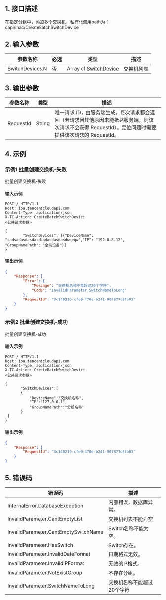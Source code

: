 ## 1. 接口描述




在指定分组中，添加多个交换机，私有化调用path为：capi/inac/CreateBatchSwitchDevice

## 2. 输入参数


| 参数名称 | 必选 | 类型 | 描述 |
|---------|---------|---------|---------|
| SwitchDevices.N | 否 | Array of [SwitchDevice](/开放API/云规范接口/版本：2022-06-01/数据结构.md#SwitchDevice) | <strong><font color="blue"></font></strong>交换机列表 |

## 3. 输出参数

| 参数名称 | 类型 | 描述 |
|---------|---------|---------|
| RequestId | String | 唯一请求 ID，由服务端生成，每次请求都会返回（若请求因其他原因未能抵达服务端，则该次请求不会获得 RequestId）。定位问题时需要提供该次请求的 RequestId。|

## 4. 示例

### 示例1 批量创建交换机-失败

批量创建交换机-失败

#### 输入示例

```
POST / HTTP/1.1
Host: ioa.tencentcloudapi.com
Content-Type: application/json
X-TC-Action: CreateBatchSwitchDevice
<公共请求参数>

{ 
        "SwitchDevices": [{"DeviceName": "sadsadasdasdasdsadasdasdasdwqeqw","IP": "192.8.8.12", "GroupNamePath": "全网设备"}]
}
```

#### 输出示例

```json
{
    "Response": {
        "Error": {
            "Message": "交换机名称不能超过20个字符",
            "Code": "InvalidParameter.SwitchNameToLong"
        },
        "RequestId": "3c140219-cfe9-470e-b241-907877d6fb03"
    }
}
```

### 示例2 批量创建交换机-成功

批量创建交换机-成功

#### 输入示例

```
POST / HTTP/1.1
Host: ioa.tencentcloudapi.com
Content-Type: application/json
X-TC-Action: CreateBatchSwitchDevice
<公共请求参数>

{
       "SwitchDevices":[
       {
           "DeviceName":"交换机名称",
           "IP":"127.0.0.1",
           "GroupNamePath":"分组名称"
       }
 ]
}
```

#### 输出示例

```json
{
    "Response": {
        "RequestId": "3c140219-cfe9-470e-b241-907877d6fb03"
    }
}
```











## 5. 错误码


| 错误码 | 描述 |
|---------|---------|
| InternalError.DatabaseException | 内部错误，数据库异常。 |
| InvalidParameter.CantEmptyList | 交换机列表不能为空 |
| InvalidParameter.CantEmptySwitchName | Switch名称不能为空。 |
| InvalidParameter.HasSwitch | Switch存在。 |
| InvalidParameter.InvalidDateFormat | 日期格式无效。 |
| InvalidParameter.InvalidIPFormat | 无效的IP格式。 |
| InvalidParameter.NotExistGroup | 不存在分组。 |
| InvalidParameter.SwitchNameToLong | 交换机名称不能超过20个字符 |
